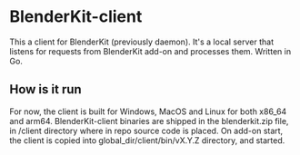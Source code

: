 # BlenderKit-client

This a client for BlenderKit (previously daemon).
It's a local server that listens for requests from BlenderKit add-on and processes them.
Written in Go.

## How is it run
For now, the client is built for Windows, MacOS and Linux for both x86_64 and arm64.
BlenderKit-client binaries are shipped in the blenderkit.zip file, in /client directory where in repo source code is placed.
On add-on start, the client is copied into global_dir/client/bin/vX.Y.Z directory, and started.

